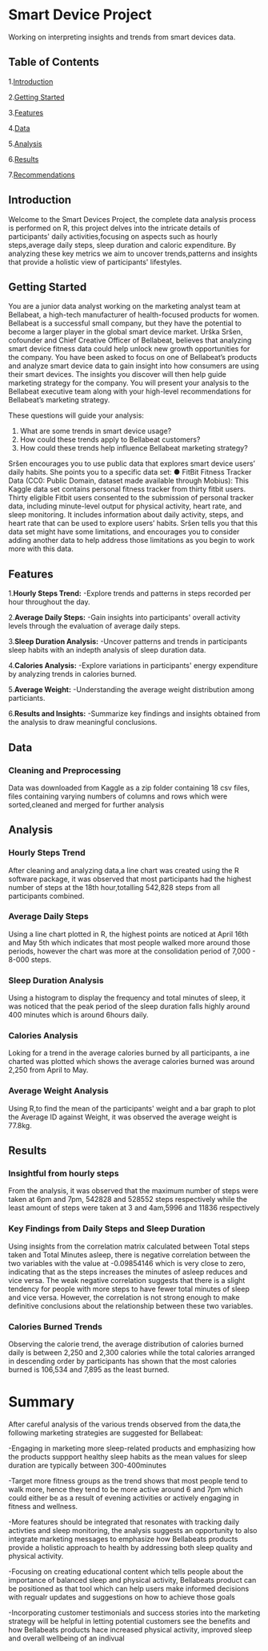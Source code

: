# Smart Device Project
Working on interpreting insights and trends from smart devices data.

## Table of Contents
1.[Introduction](#introduction)

2.[Getting Started](#getting-started)

3.[Features](#features)

4.[Data](#data)

5.[Analysis](#analysis)

6.[Results](#results)

7.[Recommendations](#recommendations)

##  Introduction
Welcome to the Smart Devices Project, the complete data analysis process is performed on R, this project delves into the intricate details of participants' daily activities,focusing on aspects such as hourly steps,average daily steps, sleep duration and caloric expenditure. By analyzing these key metrics we aim to uncover trends,patterns and insights that provide a holistic view of participants' lifestyles.

## Getting Started

You are a junior data analyst working on the marketing analyst team at Bellabeat, a high-tech manufacturer of health-focused
products for women. Bellabeat is a successful small company, but they have the potential to become a larger player in the
global smart device market. Urška Sršen, cofounder and Chief Creative Officer of Bellabeat, believes that analyzing smart
device fitness data could help unlock new growth opportunities for the company. You have been asked to focus on one of
Bellabeat’s products and analyze smart device data to gain insight into how consumers are using their smart devices. The
insights you discover will then help guide marketing strategy for the company. You will present your analysis to the Bellabeat
executive team along with your high-level recommendations for Bellabeat’s marketing strategy.

These questions
will guide your analysis:
1. What are some trends in smart device usage?
2. How could these trends apply to Bellabeat customers?
3. How could these trends help influence Bellabeat marketing strategy?

Sršen encourages you to use public data that explores smart device users’ daily habits. She points you to a specific data set:
● FitBit Fitness Tracker Data (CC0: Public Domain, dataset made available through Mobius): This Kaggle data set
contains personal fitness tracker from thirty fitbit users. Thirty eligible Fitbit users consented to the submission of
personal tracker data, including minute-level output for physical activity, heart rate, and sleep monitoring. It includes
information about daily activity, steps, and heart rate that can be used to explore users’ habits.
Sršen tells you that this data set might have some limitations, and encourages you to consider adding another data to help
address those limitations as you begin to work more with this data.



## Features
1.**Hourly Steps Trend:**
-Explore trends and patterns in steps recorded per hour throughout the day.

2.**Average Daily Steps:**
-Gain insights into participants' overall activity levels through the evaluation of average daily steps.

3.**Sleep Duration Analysis:**
-Uncover patterns and trends in participants sleep habits with an indepth analysis of sleep duration data.

4.**Calories Analysis:**
-Explore variations in participants' energy expenditure by analyzing trends in calories burned.

5.**Average Weight:**
-Understanding the average weight distribution among particiants.

6.**Results and Insights:**
-Summarize key findings and insights obtained from the analysis to draw meaningful conclusions.


## Data

### Cleaning and Preprocessing
Data was downloaded from Kaggle as a zip folder containing 18 csv files, files containing varying numbers of columns and rows which were sorted,cleaned and merged for further analysis

## Analysis

### Hourly Steps Trend
After cleaning and analyzing data,a line chart was created using the R software package, it was observed that most participants had the highest number of steps at the 18th hour,totalling 542,828 steps from all participants combined.

### Average Daily Steps
Using a line chart plotted in R, the highest points are noticed at April 16th and May 5th which indicates that most people walked more around those periods, however the chart was more at the consolidation period of 7,000 - 8-000 steps.

### Sleep Duration Analysis
Using a histogram to display the frequency and total minutes of sleep, it was noticed that the peak period of the sleep duration falls highly around 400 minutes which is around 6hours daily.

### Calories Analysis
Loking for a trend in the average calories burned by all participants, a ine charted was plotted which shows the average calories burned was around 2,250 from April to May.

### Average Weight Analysis
Using R,to find the mean of the participants' weight and a bar graph to plot the Average ID against Weight, it was observed the average weight is 77.8kg.

## Results

### Insightful from hourly steps
From the analysis, it was observed that the maximum number of steps were taken at 6pm and 7pm, 542828 and 528552 steps respectively while the least amount of steps were taken at 3 and 4am,5996 and 11836 respectively

### Key Findings from Daily Steps and Sleep Duration
Using insights from the correlation matrix calculated between Total steps taken and Total Minutes asleep, there is negative correlation between the two variables with the value at -0.09854146 which is very close to zero, indicating that as the steps increases the minutes of asleep reduces and vice versa. The weak negative correlation suggests that there is a slight tendency for people with more steps to have fewer total minutes of sleep and vice versa. However, the correlation is not strong enough to make definitive conclusions about the relationship between these two variables.

### Calories Burned Trends
Observing the calorie trend, the average distribution of calories burned daily is between 2,250 and 2,300 calories while the total calories arranged in descending order by participants has shown that the most calories burned is 106,534 and 7,895 as the least burned.

# Summary
After careful analysis of the various trends observed from the data,the following marketing strategies are suggested for Bellabeat:

-Engaging in marketing more sleep-related products and emphasizing how the products suppport healthy sleep habits as the mean values for sleep duration are typically between 300-400minutes

-Target more fitness groups as the trend shows that most people tend to walk more, hence they tend to be more active around 6 and 7pm which could either be as a result of evening activities or actively engaging in fitness and wellness.

-More features should be integrated that resonates with tracking daily activties and sleep monitoring, the analysis suggests an opportunity to also integrate marketing messages to emphasize how Bellabeats products provide a holistic approach to health by addressing both sleep quality and physical activity.

-Focusing on creating educational content which tells people about the importance of balanced sleep and physical activity, Bellabeats product can be positioned as that tool which can help users make informed decisions with regualr updates and suggestions on how to achieve those goals

-Incorporating customer testimonials and success stories into the marketing strategy will be helpful in letting potential customers see the benefits and how Bellabeats products hace increased physical activity, improved sleep and overall wellbeing of an indivual
